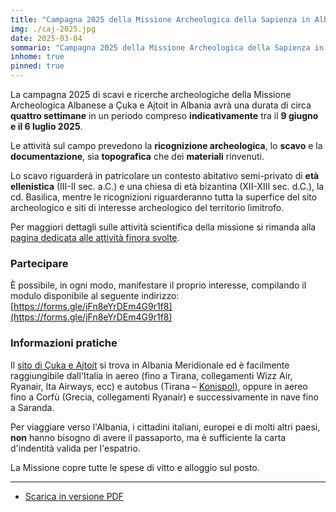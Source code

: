 ```yaml
---
title: "Campagna 2025 della Missione Archeologica della Sapienza in Albania"
img: ./caj-2025.jpg
date: 2025-03-04
sommario: "Campagna 2025 della Missione Archeologica della Sapienza in Albania"
inhome: true
pinned: true
---
```




La campagna 2025 di scavi e ricerche archeologiche della Missione Archeologica Albanese a Çuka e Ajtoit in Albania avrà una durata di circa **quattro settimane** in un periodo compreso **indicativamente** tra il **9 giugno e il 6 luglio 2025**.

Le attività sul campo prevedono la **ricognizione archeologica**, lo **scavo** e la **documentazione**, sia **topografica** che dei **materiali** rinvenuti.

Lo scavo riguarderà in patricolare un contesto abitativo semi-privato di **età ellenistica** (III-II sec. a.C.) e una chiesa di età bizantina (XII-XIII sec. d.C.), la cd. Basilica, mentre le ricognizioni riguarderanno tutta la superfice del sito archeologico e siti di interesse archeologico del territorio limitrofo.

Per maggiori dettagli sulle attività scientifica della missione si rimanda alla [pagina dedicata alle attività finora svolte](https://purl.org/lad/caj).

### Partecipare

È possibile, in ogni modo, manifestare il proprio interesse, compilando il modulo disponibile al seguente indirizzo: [https://forms.gle/jFn8eYrDEm4G9r1f8](https://forms.gle/jFn8eYrDEm4G9r1f8)

### Informazioni pratiche

Il [sito di Çuka e Ajtoit](https://maps.app.goo.gl/ViLNNFq9N9GethfL7) si trova in Albania Meridionale ed è facilmente raggiungibile dall'Italia in aereo (fino a Tirana, collegamenti Wizz Air, Ryanair, Ita Airways, ecc) e autobus (Tirana – [Konispol](https://maps.app.goo.gl/HQRXo2M3vQWiXGuC6)), oppure in aereo fino a Corfù (Grecia, collegamenti Ryanair) e successivamente in nave fino a Saranda.

Per viaggiare verso l'Albania, i cittadini italiani, europei e di molti altri paesi, **non** hanno bisogno di avere il passaporto, ma è sufficiente la carta d'indentità valida per l'espatrio.

La Missione copre tutte le spese di vitto e alloggio sul posto.

---

- [Scarica in versione PDF](./caj-2025-a4.pdf)

